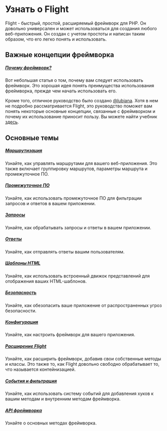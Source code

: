 # Узнать о Flight

Flight - быстрый, простой, расширяемый фреймворк для PHP. Он довольно универсален и может использоваться для создания любого веб-приложения. Он создан с учетом простоты и написан таким образом, что его легко понять и использовать.

## Важные концепции фреймворка

##### [Почему фреймворк?](/learn/why-frameworks)

Вот небольшая статья о том, почему вам следует использовать фреймворк. Это хорошая идея понять преимущества использования фреймворка, прежде чем начать использовать его.

Кроме того, отличное руководство было создано [@lubiana](https://git.php.fail/lubiana). Хотя в нем не подробно рассматривается Flight, это руководство поможет вам понять некоторые основные концепции, связанные с фреймворком и почему их использование приносит пользу. Вы можете найти учебник [здесь](https://git.php.fail/lubiana/no-framework-tutorial/src/branch/master/README.md).

## Основные темы

##### [Маршрутизация](/learn/routing)

Узнайте, как управлять маршрутами для вашего веб-приложения. Это также включает группировку маршрутов, параметры маршрута и промежуточное ПО.

##### [Промежуточное ПО](/learn/middleware)

Узнайте, как использовать промежуточное ПО для фильтрации запросов и ответов в вашем приложении.

##### [Запросы](/learn/requests)

Узнайте, как обрабатывать запросы и ответы в вашем приложении.

##### [Ответы](/learn/responses)

Узнайте, как отправлять ответы вашим пользователям.

##### [Шаблоны HTML](/learn/templates)

Узнайте, как использовать встроенный движок представлений для отображения ваших HTML-шаблонов.

##### [Безопасность](/learn/security)

Узнайте, как обезопасить ваше приложение от распространенных угроз безопасности.

##### [Конфигурация](/learn/configuration)

Узнайте, как настроить фреймворк для вашего приложения.

##### [Расширение Flight](/learn/extending)

Узнайте, как расширить фреймворк, добавив свои собственные методы и классы. Это также то, как Flight довольно свободно обрабатывает то, что называется контейнизацией.

##### [События и фильтрация](/learn/filtering)

Узнайте, как использовать систему событий для добавления хуков к вашим методам и внутренним методам фреймворка.

##### [API фреймворка](/learn/api)

Узнайте о основных методах фреймворка.